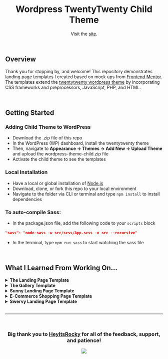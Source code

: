 
<div align="center">

# Wordpress TwentyTwenty Child Theme
Visit the [site](https://angelabloom.com/).

</div>

<br/>

## Overview 
Thank you for stopping by, and welcome! This repository demonstrates landing page templates I created based on mock ups from [Frontend Mentor](https://www.frontendmentor.io/). The templates extend the [twentytwenty wordpress theme](https://github.com/WordPress/twentytwenty) by incorporating CSS frameworks and preprocessors, JavaScript, PHP, and HTML. 



<br/>

## Getting Started

### Adding Child Theme to WordPress 
- Download the .zip file of this repo
- In the WordPress (WP) dashboard, install the twentytwenty theme
- Then, navigate to **Appearance -> Themes -> Add New -> Upload Theme** and upload the wordpress-theme-child.zip file
- Activate the child theme to see the templates

### Local Installation
- Have a local or global installation of  [Node.js](https://nodejs.org/en/)   
- Download, clone, or fork this repo to your local environment 
- Navigate to the folder via CLI or terminal and type `npm install` to install dependencies 

### To auto-compile Sass: 
- In the package.json file, add the following code to your `scripts` block

```json
"sass": "node-sass -w src/scss/App.scss -o src --recursive"
```

- In the terminal, type `npm run sass` to start watching the sass file  

<br/>

## What I Learned From Working On...
<details>
  <summary><b>The Landing Page Template</b></summary>
  <br/>
  <section align="center">
    <img src="assets/images/github-images/petspage.PNG" alt="" height="250" width="350">
  </section>
  <br/>

  - How to capture and utilize data from Advanced Custom Fields to populate a template
  - How to use conditionals in PHP to load content 
  - PHP has really great documentation 
  - Basically, how to set up a WordPress site 
</details>

<details>
  <summary><b>The Gallery Template</b></summary>
   <br/>
  <section align="center">
    <img src="assets/images/github-images/gallery.PNG" alt="" height="250" width="350">
  </section>
  <br/>

  - The purpose of a [child theme](https://developer.wordpress.org/themes/advanced-topics/child-themes/) in WordPress and how to create one
  - The importance of uniform styling when naming classes, file names, etc. 
  - That you *can* incorporate JS and PHP if done correctly 
  - How to override CSS stylesheets with wp_enqueue_style() and selector specificity
</details>

<details>
<summary><b>Sunny Landing Page Template</b></summary>
 <br/>
  <section align="center">
    <img src="assets/images/github-images/sunnylanding.PNG" alt="" height="250" width="350">
  </section>
  <br/>

  - How to write useful and descriptive code for troubleshooting purposes 
  - If vw is 100% and I add padding to elements along the edge, I get an [annoying hortizontal scrollbar](https://stackoverflow.com/questions/36699885/padding-makes-horizontal-scrollbar-to-appear). I'm sure there's many reasons for the scrollbar appearing, but this was what caused it for me.
  - That a psuedoelement is a pretty cool way to add a style component to the page
  - How to use SVG fill:color and viewbox properties 
  - **PLEASE** don't be like me and forget to transpile scss then wonder why they website isn't updating 
</details>

<details>
<summary><b>E-Commerce Shopping Page Template</b></summary>
<br/>
  <section align="center">
    <img src="assets/images/github-images/ecommerce.PNG" alt="" height="250" width="350">
  </section>
  <br/>

  - How to create custom scss to override the pre-existing bootstrap framework. 
  - Even being just one pixel off is hugely obvious! 
  - Borders take up space when using the hover effect, causing the images to shrink in size. I learned two different methods to prevent the image from being changing shape on hover. 
</details>

<details>
<summary><b>Swervy Landing Page Template</b></summary>
<br/>
  <section align="center">
    <img src="assets/images/github-images/swervypage.PNG" alt="" height="250" width="350">
  </section>
  <br/>

  - How to use SVG paths and fill to create curved borders. 
  - I got a nice intro to CSS grids and flexbox. While they weren't used to their max potential, I have a better understanding of the concepts nonetheless.  
</details>

<br/>
<hr/>

<section align="center">
<br/>

### **Big thank you** to [HeyItsRocky](https://www.heyitsrocky.com/) for all of the feedback, support, and patience! 
![](https://media.giphy.com/media/uWlpPGquhGZNFzY90z/giphy.gif)
</section>


